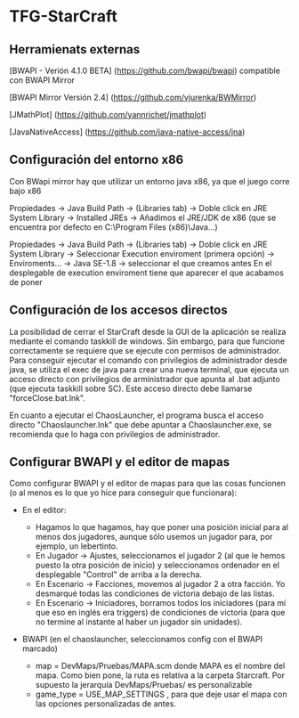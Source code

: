 # TFG-StarCraft

## Herramienats externas

[BWAPI - Verión 4.1.0 BETA] (https://github.com/bwapi/bwapi) compatible con BWAPI Mirror

[BWAPI Mirror Versión 2.4] (https://github.com/vjurenka/BWMirror)

[JMathPlot] (https://github.com/yannrichet/jmathplot)

[JavaNativeAccess] (https://github.com/java-native-access/jna)

## Configuración del entorno x86

Con BWapi mirror hay que utilizar un entorno java x86, ya que el juego corre bajo x86

Propiedades -> Java Build Path -> (Libraries tab) -> Doble click en JRE System Library ->
Installed JREs -> Añadimos el JRE/JDK de x86 (que se encuentra por defecto en C:\Program Files (x86)\Java...)
	
Propiedades -> Java Build Path -> (Libraries tab) -> Doble click en JRE System Library -> 
Seleccionar Execution enviroment (primera opción) -> Enviroments... -> Java SE-1.8 -> seleccionar el que creamos antes
En el desplegable de execution enviroment tiene que aparecer el que acabamos de poner
	
## Configuración de los accesos directos

La posibilidad de cerrar el StarCraft desde la GUI de la aplicación se realiza mediante el
comando taskkill de windows. Sin embargo, para que funcione correctamente se requiere que 
se ejecute con permisos de administrador. Para conseguir ejecutar el comando con privilegios
de administrador desde java, se utiliza el exec de java para crear una nueva terminal, que 
ejecuta un acceso directo con privilegios de arministrador que apunta al .bat adjunto 
(que ejecuta taskkill sobre SC). Este acceso directo debe llamarse "forceClose.bat.lnk".

En cuanto a ejecutar el ChaosLauncher, el programa busca el acceso directo "Chaoslauncher.lnk"
que debe apuntar a Chaoslauncher.exe, se recomienda que lo haga con privilegios de administrador.

## Configurar BWAPI y el editor de mapas

Como configurar BWAPI y el editor de mapas para que las cosas funcionen (o al menos es 
lo que yo hice para conseguir que funcionara):

* En el editor:
	- Hagamos lo que hagamos, hay que poner una posición inicial para al menos dos jugadores,
	  aunque sólo usemos un jugador para, por ejemplo, un lebertinto.
	- En Jugador -> Ajustes, seleccionamos el jugador 2 (al que le hemos puesto la otra posición 
	  de inicio) y seleccionamos ordenador en el desplegable "Control" de arriba a la derecha.
	- En Escenario -> Facciones, movemos al jugador 2 a otra facción. Yo desmarqué todas las 
	  condiciones de victoria debajo de las listas.
	- En Escenario -> Iniciadores, borramos todos los iniciadores (para mí que eso en inglés
	  era triggers) de condiciones de victoria (para que no termine al instante al haber un
	  jugador sin unidades).
	  
* BWAPI (en el chaoslauncher, seleccionamos config con el BWAPI marcado)
	- map = DevMaps/Pruebas/MAPA.scm donde MAPA es el nombre del mapa. Como bien pone, la ruta
	  es relativa a la carpeta Starcraft. Por supuesto la jerarquía DevMaps/Pruebas/ es personalizable
	- game_type = USE_MAP_SETTINGS , para que deje usar el mapa con las opciones personalizadas de antes.
